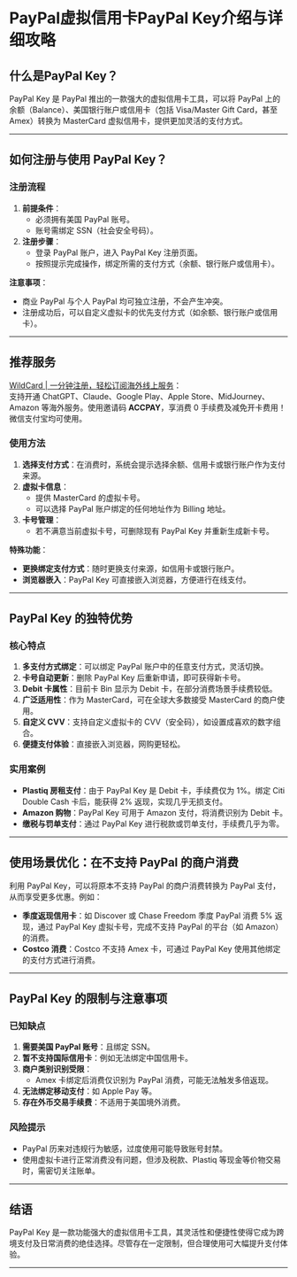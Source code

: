 # PayPal虚拟信用卡PayPal Key介绍与详细攻略

## 什么是PayPal Key？

PayPal Key 是 PayPal 推出的一款强大的虚拟信用卡工具，可以将 PayPal 上的余额（Balance）、美国银行账户或信用卡（包括 Visa/Master Gift Card，甚至 Amex）转换为 MasterCard 虚拟信用卡，提供更加灵活的支付方式。


---

## 如何注册与使用 PayPal Key？

### 注册流程
1. **前提条件**：
   - 必须拥有美国 PayPal 账号。
   - 账号需绑定 SSN（社会安全号码）。
2. **注册步骤**：
   - 登录 PayPal 账户，进入 PayPal Key 注册页面。
   - 按照提示完成操作，绑定所需的支付方式（余额、银行账户或信用卡）。

**注意事项**：
- 商业 PayPal 与个人 PayPal 均可独立注册，不会产生冲突。
- 注册成功后，可以自定义虚拟卡的优先支付方式（如余额、银行账户或信用卡）。

---
## 推荐服务
[WildCard | 一分钟注册，轻松订阅海外线上服务](https://bit.ly/bewildcard)：  
支持开通 ChatGPT、Claude、Google Play、Apple Store、MidJourney、Amazon 等海外服务。使用邀请码 **ACCPAY**，享消费 0 手续费及减免开卡费用！微信支付宝均可使用。

### 使用方法
1. **选择支付方式**：在消费时，系统会提示选择余额、信用卡或银行账户作为支付来源。
2. **虚拟卡信息**：
   - 提供 MasterCard 的虚拟卡号。
   - 可以选择 PayPal 账户绑定的任何地址作为 Billing 地址。
3. **卡号管理**：
   - 若不满意当前虚拟卡号，可删除现有 PayPal Key 并重新生成新卡号。

**特殊功能**：
- **更换绑定支付方式**：随时更换支付来源，如信用卡或银行账户。
- **浏览器嵌入**：PayPal Key 可直接嵌入浏览器，方便进行在线支付。

---

## PayPal Key 的独特优势

### 核心特点
1. **多支付方式绑定**：可以绑定 PayPal 账户中的任意支付方式，灵活切换。
2. **卡号自动更新**：删除 PayPal Key 后重新申请，即可获得新卡号。
3. **Debit 卡属性**：目前卡 Bin 显示为 Debit 卡，在部分消费场景手续费较低。
4. **广泛适用性**：作为 MasterCard，可在全球大多数接受 MasterCard 的商户使用。
5. **自定义 CVV**：支持自定义虚拟卡的 CVV（安全码），如设置成喜欢的数字组合。
6. **便捷支付体验**：直接嵌入浏览器，网购更轻松。

### 实用案例
- **Plastiq 房租支付**：由于 PayPal Key 是 Debit 卡，手续费仅为 1%。绑定 Citi Double Cash 卡后，能获得 2% 返现，实现几乎无损支付。
- **Amazon 购物**：PayPal Key 可用于 Amazon 支付，将消费识别为 Debit 卡。
- **缴税与罚单支付**：通过 PayPal Key 进行税款或罚单支付，手续费几乎为零。

---

## 使用场景优化：在不支持 PayPal 的商户消费

利用 PayPal Key，可以将原本不支持 PayPal 的商户消费转换为 PayPal 支付，从而享受更多优惠。例如：

- **季度返现信用卡**：如 Discover 或 Chase Freedom 季度 PayPal 消费 5% 返现，通过 PayPal Key 虚拟卡号，完成不支持 PayPal 的平台（如 Amazon）的消费。
- **Costco 消费**：Costco 不支持 Amex 卡，可通过 PayPal Key 使用其他绑定的支付方式进行消费。

---

## PayPal Key 的限制与注意事项

### 已知缺点
1. **需要美国 PayPal 账号**：且绑定 SSN。
2. **暂不支持国际信用卡**：例如无法绑定中国信用卡。
3. **商户类别识别受限**：
   - Amex 卡绑定后消费仅识别为 PayPal 消费，可能无法触发多倍返现。
4. **无法绑定移动支付**：如 Apple Pay 等。
5. **存在外币交易手续费**：不适用于美国境外消费。

### 风险提示
- PayPal 历来对违规行为敏感，过度使用可能导致账号封禁。
- 使用虚拟卡进行正常消费没有问题，但涉及税款、Plastiq 等现金等价物交易时，需密切关注账单。

---

## 结语

PayPal Key 是一款功能强大的虚拟信用卡工具，其灵活性和便捷性使得它成为跨境支付及日常消费的绝佳选择。尽管存在一定限制，但合理使用可大幅提升支付体验。

---




